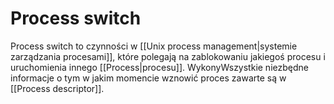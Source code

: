 # Process switch
Process switch to czynności w [[Unix process management|systemie zarządzania procesami]], które polegają na zablokowaniu jakiegoś procesu i uruchomienia innego [[Process|procesu]]. WykonyWszystkie niezbędne informacje o tym w jakim momencie wznowić proces zawarte są w [[Process descriptor]].
